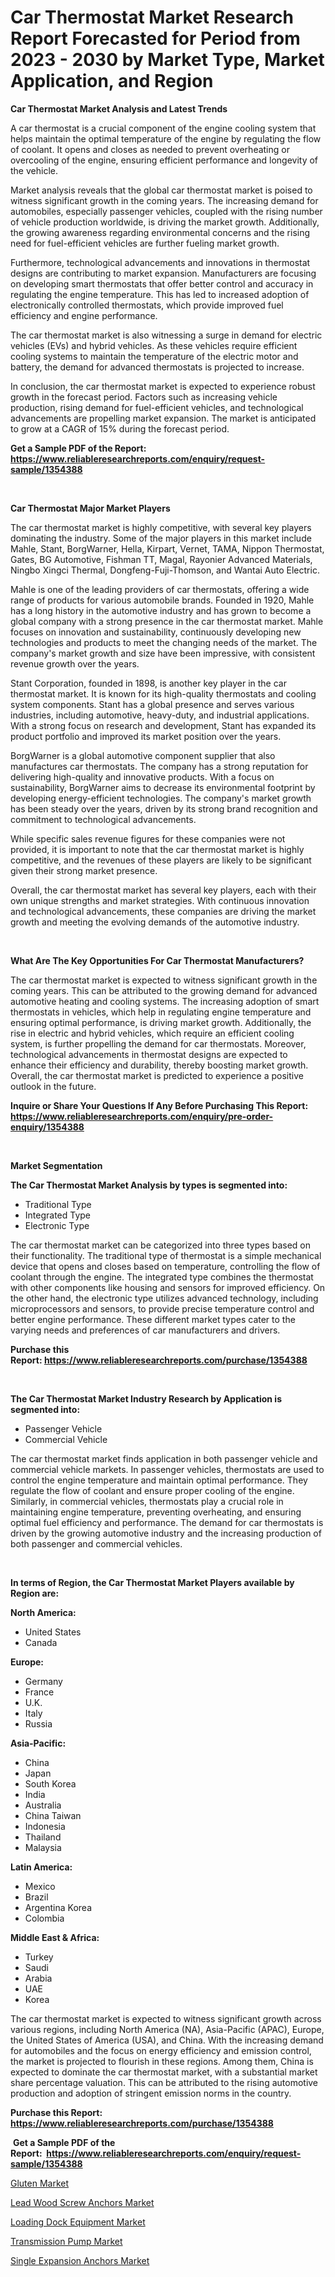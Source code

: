 <p><h1>Car Thermostat Market Research Report Forecasted for Period from 2023 -  2030 by Market Type, Market Application, and Region</h1></p><p><strong>Car Thermostat Market Analysis and Latest Trends</strong></p>
<p><p>A car thermostat is a crucial component of the engine cooling system that helps maintain the optimal temperature of the engine by regulating the flow of coolant. It opens and closes as needed to prevent overheating or overcooling of the engine, ensuring efficient performance and longevity of the vehicle.</p><p>Market analysis reveals that the global car thermostat market is poised to witness significant growth in the coming years. The increasing demand for automobiles, especially passenger vehicles, coupled with the rising number of vehicle production worldwide, is driving the market growth. Additionally, the growing awareness regarding environmental concerns and the rising need for fuel-efficient vehicles are further fueling market growth.</p><p>Furthermore, technological advancements and innovations in thermostat designs are contributing to market expansion. Manufacturers are focusing on developing smart thermostats that offer better control and accuracy in regulating the engine temperature. This has led to increased adoption of electronically controlled thermostats, which provide improved fuel efficiency and engine performance.</p><p>The car thermostat market is also witnessing a surge in demand for electric vehicles (EVs) and hybrid vehicles. As these vehicles require efficient cooling systems to maintain the temperature of the electric motor and battery, the demand for advanced thermostats is projected to increase.</p><p>In conclusion, the car thermostat market is expected to experience robust growth in the forecast period. Factors such as increasing vehicle production, rising demand for fuel-efficient vehicles, and technological advancements are propelling market expansion. The market is anticipated to grow at a CAGR of 15% during the forecast period.</p></p>
<p><strong>Get a Sample PDF of the Report:&nbsp; <a href="https://www.reliableresearchreports.com/enquiry/request-sample/1354388">https://www.reliableresearchreports.com/enquiry/request-sample/1354388</a></strong></p>
<p>&nbsp;</p>
<p><strong>Car Thermostat Major Market Players</strong></p>
<p><p>The car thermostat market is highly competitive, with several key players dominating the industry. Some of the major players in this market include Mahle, Stant, BorgWarner, Hella, Kirpart, Vernet, TAMA, Nippon Thermostat, Gates, BG Automotive, Fishman TT, Magal, Rayonier Advanced Materials, Ningbo Xingci Thermal, Dongfeng-Fuji-Thomson, and Wantai Auto Electric.</p><p>Mahle is one of the leading providers of car thermostats, offering a wide range of products for various automobile brands. Founded in 1920, Mahle has a long history in the automotive industry and has grown to become a global company with a strong presence in the car thermostat market. Mahle focuses on innovation and sustainability, continuously developing new technologies and products to meet the changing needs of the market. The company's market growth and size have been impressive, with consistent revenue growth over the years.</p><p>Stant Corporation, founded in 1898, is another key player in the car thermostat market. It is known for its high-quality thermostats and cooling system components. Stant has a global presence and serves various industries, including automotive, heavy-duty, and industrial applications. With a strong focus on research and development, Stant has expanded its product portfolio and improved its market position over the years.</p><p>BorgWarner is a global automotive component supplier that also manufactures car thermostats. The company has a strong reputation for delivering high-quality and innovative products. With a focus on sustainability, BorgWarner aims to decrease its environmental footprint by developing energy-efficient technologies. The company's market growth has been steady over the years, driven by its strong brand recognition and commitment to technological advancements.</p><p>While specific sales revenue figures for these companies were not provided, it is important to note that the car thermostat market is highly competitive, and the revenues of these players are likely to be significant given their strong market presence.</p><p>Overall, the car thermostat market has several key players, each with their own unique strengths and market strategies. With continuous innovation and technological advancements, these companies are driving the market growth and meeting the evolving demands of the automotive industry.</p></p>
<p>&nbsp;</p>
<p><strong>What Are The Key Opportunities For Car Thermostat Manufacturers?</strong></p>
<p><p>The car thermostat market is expected to witness significant growth in the coming years. This can be attributed to the growing demand for advanced automotive heating and cooling systems. The increasing adoption of smart thermostats in vehicles, which help in regulating engine temperature and ensuring optimal performance, is driving market growth. Additionally, the rise in electric and hybrid vehicles, which require an efficient cooling system, is further propelling the demand for car thermostats. Moreover, technological advancements in thermostat designs are expected to enhance their efficiency and durability, thereby boosting market growth. Overall, the car thermostat market is predicted to experience a positive outlook in the future.</p></p>
<p><strong>Inquire or Share Your Questions If Any Before Purchasing This Report: <a href="https://www.reliableresearchreports.com/enquiry/pre-order-enquiry/1354388">https://www.reliableresearchreports.com/enquiry/pre-order-enquiry/1354388</a></strong></p>
<p>&nbsp;</p>
<p><strong>Market Segmentation</strong></p>
<p><strong>The Car Thermostat Market Analysis by types is segmented into:</strong></p>
<p><ul><li>Traditional Type</li><li>Integrated Type</li><li>Electronic Type</li></ul></p>
<p><p>The car thermostat market can be categorized into three types based on their functionality. The traditional type of thermostat is a simple mechanical device that opens and closes based on temperature, controlling the flow of coolant through the engine. The integrated type combines the thermostat with other components like housing and sensors for improved efficiency. On the other hand, the electronic type utilizes advanced technology, including microprocessors and sensors, to provide precise temperature control and better engine performance. These different market types cater to the varying needs and preferences of car manufacturers and drivers.</p></p>
<p><strong>Purchase this Report:&nbsp;<a href="https://www.reliableresearchreports.com/purchase/1354388">https://www.reliableresearchreports.com/purchase/1354388</a></strong></p>
<p>&nbsp;</p>
<p><strong>The Car Thermostat Market Industry Research by Application is segmented into:</strong></p>
<p><ul><li>Passenger Vehicle</li><li>Commercial Vehicle</li></ul></p>
<p><p>The car thermostat market finds application in both passenger vehicle and commercial vehicle markets. In passenger vehicles, thermostats are used to control the engine temperature and maintain optimal performance. They regulate the flow of coolant and ensure proper cooling of the engine. Similarly, in commercial vehicles, thermostats play a crucial role in maintaining engine temperature, preventing overheating, and ensuring optimal fuel efficiency and performance. The demand for car thermostats is driven by the growing automotive industry and the increasing production of both passenger and commercial vehicles.</p></p>
<p>&nbsp;</p>
<p><strong>In terms of Region, the Car Thermostat Market Players available by Region are:</strong></p>
<p>
    <p> <strong> North America: </strong>
        <ul>
            <li>United States</li>
            <li>Canada</li>
        </ul>
        </p> 
    <p> <strong> Europe: </strong>
        <ul>
            <li>Germany</li>
            <li>France</li>
            <li>U.K.</li>
            <li>Italy</li>
            <li>Russia</li>
        </ul>
        </p> 
    <p> <strong> Asia-Pacific: </strong>
        <ul>
            <li>China</li>
            <li>Japan</li>
            <li>South Korea</li>
            <li>India</li>
            <li>Australia</li>
            <li>China Taiwan</li>
            <li>Indonesia</li>
            <li>Thailand</li>
            <li>Malaysia</li>
        </ul>
        </p> 
    <p> <strong> Latin America: </strong>
        <ul>
            <li>Mexico</li>
            <li>Brazil</li>
            <li>Argentina Korea</li>
            <li>Colombia</li>
        </ul>
        </p> 
    <p> <strong> Middle East & Africa: </strong>
        <ul>
            <li>Turkey</li>
            <li>Saudi</li>
            <li>Arabia</li>
            <li>UAE</li>
            <li>Korea</li>
        </ul>
    </p>
    </p>
<p><p>The car thermostat market is expected to witness significant growth across various regions, including North America (NA), Asia-Pacific (APAC), Europe, the United States of America (USA), and China. With the increasing demand for automobiles and the focus on energy efficiency and emission control, the market is projected to flourish in these regions. Among them, China is expected to dominate the car thermostat market, with a substantial market share percentage valuation. This can be attributed to the rising automotive production and adoption of stringent emission norms in the country.</p></p>
<p><strong>Purchase this Report: <a href="https://www.reliableresearchreports.com/purchase/1354388">https://www.reliableresearchreports.com/purchase/1354388</a></strong></p>
<p>&nbsp;<strong>Get a Sample PDF of the Report:&nbsp;&nbsp;<a href="https://www.reliableresearchreports.com/enquiry/request-sample/1354388">https://www.reliableresearchreports.com/enquiry/request-sample/1354388</a></strong></p>
<p><strong></strong></p>
<p><p><a href="https://medium.com/@enostillman2023/gluten-market-comprehensive-assessment-by-type-application-and-geography-e8cc21cd57a5">Gluten Market</a></p><p><a href="https://www.linkedin.com/pulse/lead-wood-screw-anchors-market-share-amp-new-trends-analysis-gm5re/">Lead Wood Screw Anchors Market</a></p><p><a href="https://medium.com/@eliasmann73/analyzing-loading-dock-equipment-market-global-industry-perspective-and-forecast-2023-to-2030-de785e3bcc78">Loading Dock Equipment Market</a></p><p><a href="https://github.com/RickHolmes3/Market-Research-Report-List-2/blob/main/transmission-pump-market.md">Transmission Pump Market</a></p><p><a href="https://www.linkedin.com/pulse/single-expansion-anchors-market-size-growth-forecast-from-2023-b6jke/">Single Expansion Anchors Market</a></p></p>